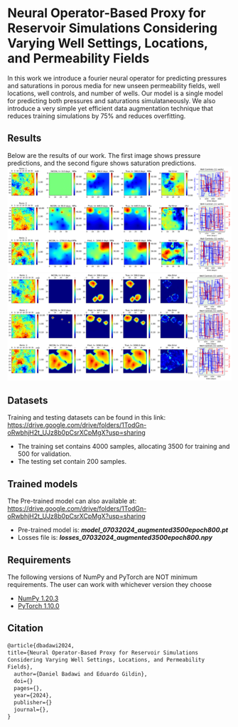 # Neural Operator-Based Proxy for Reservoir Simulations Considering Varying Well Settings, Locations, and Permeability Fields
In this work we introduce a fourier neural operator for predicting pressures and saturations in porous media for new unseen permeability fields, well locations, well controls, and number of wells. Our model is a single model for predicting both pressures and saturations simulataneously. We also introduce a very simple yet efficient data augmentation technique that reduces training simulations by 75% and reduces overfitting.<br/>

## Results
Below are the results of our work. The first image shows pressure predictions, and the second figure shows saturation predictions.
![pressure predictions](./p_pred.png)
![saturation predictions](./sw_pred.png)

## Datasets
Training and testing datasets can be found in this link: https://drive.google.com/drive/folders/1TodGn-oRwbhjH2t_UJz8b0pCsrXCpMgX?usp=sharing <br/>
* The training set contains 4000 samples, allocating 3500 for training and 500 for validation.<br/>
* The testing set contain 200 samples.<br/>

## Trained models
The Pre-trained model can also available at: https://drive.google.com/drive/folders/1TodGn-oRwbhjH2t_UJz8b0pCsrXCpMgX?usp=sharing <br/>
* Pre-trained model is: ***model_07032024_augmented3500epoch800.pt***
* Losses file is: ***losses_07032024_augmented3500epoch800.npy***

## Requirements
The following versions of NumPy and PyTorch are NOT minimum requirements. The user can work with whichever version they choose<br/>
* [NumPy 1.20.3](https://numpy.org/)<br/>
* [PyTorch 1.10.0](https://pytorch.org/)<br/>

## Citation
```
@article{dbadawi2024,
title={Neural Operator-Based Proxy for Reservoir Simulations Considering Varying Well Settings, Locations, and Permeability Fields},
  author={Daniel Badawi and Eduardo Gildin},
  doi={}
  pages={},
  year={2024},
  publisher={}
  journal={},
}
```
